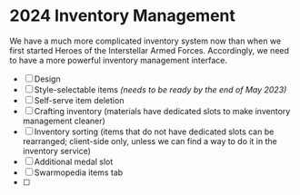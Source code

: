 # 2024 Inventory Management

We have a much more complicated inventory system now than when we first started Heroes of the Interstellar Armed Forces. Accordingly, we need to have a more powerful inventory management interface.

- [ ] Design
- [ ] Style-selectable items *(needs to be ready by the end of May 2023)*
- [ ] Self-serve item deletion
- [ ] Crafting inventory (materials have dedicated slots to make inventory management cleaner)
- [ ] Inventory sorting (items that do not have dedicated slots can be rearranged; client-side only, unless we can find a way to do it in the inventory service)
- [ ] Additional medal slot
- [ ] Swarmopedia items tab
- [ ] 
